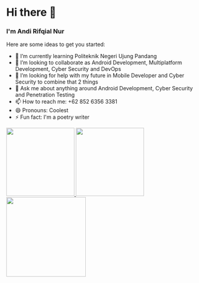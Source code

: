 # Hi there 👋

### I'm Andi Rifqial Nur

Here are some ideas to get you started:

- 🌱 I’m currently learning Politeknik Negeri Ujung Pandang
- 👯 I’m looking to collaborate as Android Development, Multiplatform Development, Cyber Security and DevOps
- 🤔 I’m looking for help with my future in Mobile Developer and Cyber Security to combine that 2 things
- 💬 Ask me about anything around Android Development, Cyber Security and Penetration Testing
- 📫 How to reach me: +62 852 6356 3381
- 😄 Pronouns: Coolest
- ⚡ Fun fact: I'm a poetry writer

<p align="left">
<a href="https://github.com/Aran276">
  <img height="180em" src="https://github-readme-stats.vercel.app/api?username=Aran276&count_private=true&show_icons=true&theme=radical"/>
  <img height="180em" src="https://github-readme-stats-eight-theta.vercel.app/api/top-langs/?username=Aran276&layout=compact&langs_count=8&theme=algolia"/>
  
  <img height="210cm" src="https://github-readme-stats.vercel.app/api/top-langs/?username=Aran276&show_icons=true&theme=radical"/>
</a>
</p>
